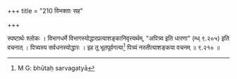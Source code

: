 +++
title = "210 विभक्ताः सह"

+++


स्पष्टार्थः श्लोकः । विभागधर्मे विभागस्योद्धारप्रत्याशङ्कानिवृत्त्यर्थम्, "अपित्र्य इति धारणा" (म्ध् ९.२०५) इति वचनात् । पित्र्यस्य सर्वधनस्योद्धारः । इह तु भूतपूर्वगत्या[^५५८] पित्र्यं नस्तीत्याशङ्कया वचनम् ॥ ९.२१० ॥


[^५५८]:
     M G: bhūtaḥ sarvagatyā